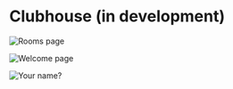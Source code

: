 # Clubhouse (in development)

![Rooms page](https://i.ibb.co/Y2xvQW1/clubhouse.png)

![Welcome page](https://i.ibb.co/8PvL11H/hello.png)

![Your name?](https://i.ibb.co/N1npWws/name.png)
